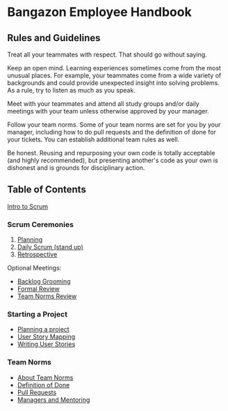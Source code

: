 # Bangazon Employee Handbook

## Rules and Guidelines

Treat all your teammates with respect. That should go without saying.

Keep an open mind. Learning experiences sometimes come from the most unusual places. For example, your teammates come from a wide variety of backgrounds and could provide unexpected insight into solving problems. As a rule, try to listen as much as you speak.

Meet with your teammates and attend all study groups and/or daily meetings with your team unless otherwise approved by your manager.

Follow your team norms. Some of your team norms are set for you by your manager, including how to do pull requests and the definition of done for your tickets. You can establish additional team rules as well. 

Be honest. Reusing and repurposing your own code is totally acceptable (and highly recommended), but presenting another's code as your own is dishonest and is grounds for disciplinary action.

## Table of Contents

[Intro to Scrum](./scrum-ceremonies/scrum-intro.odp)

### Scrum Ceremonies
1. [Planning](./scrum-ceremonies/planning.md)
2. [Daily Scrum (stand up)](./scrum-ceremonies/daily-standup.md)
3. [Retrospective](./scrum-ceremonies/retrospective.md)

Optional Meetings:
* [Backlog Grooming](./scrum-ceremonies/backlog-grooming.md)
* [Formal Review](./scrum-ceremonies/review.md)
* [Team Norms Review](./team-norms/team-norms.md)

### Starting a Project
* [Planning a project](./starting-project/project-planning.md)
* [User Story Mapping](./starting-project/user-story-mapping.md)
* [Writing User Stories](./starting-project/user-story.md)

### Team Norms
* [About Team Norms](./team-norms/team-norms.md)
* [Definition of Done](./team-norms/definition-of-done.md)
* [Pull Requests](./team-norms/pull-requests.md)
* [Managers and Mentoring](./team-norms/managers-and-mentoring.md)
